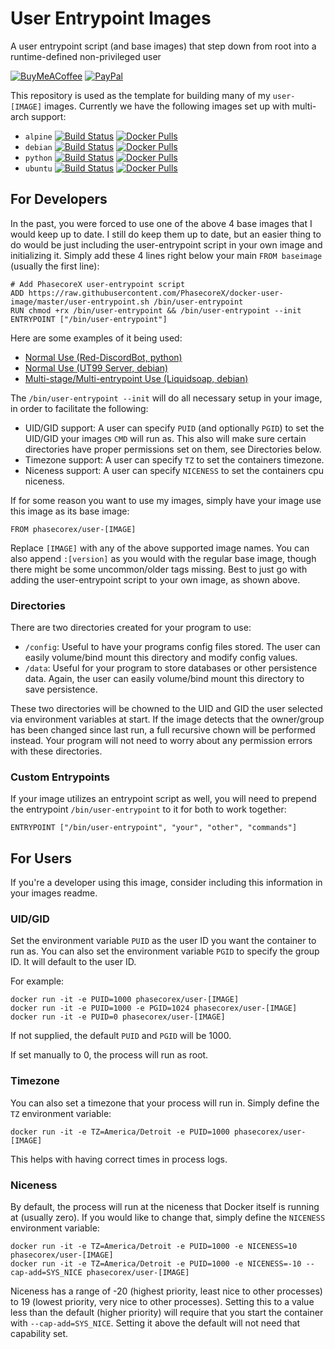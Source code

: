 # User Entrypoint Images
A user entrypoint script (and base images) that step down from root into a runtime-defined non-privileged user

[![BuyMeACoffee](https://img.shields.io/badge/buy%20me%20a%20coffee-donate-orange)](https://buymeacoff.ee/phasecorex)
[![PayPal](https://img.shields.io/badge/paypal-donate-blue)](https://paypal.me/pcx)

This repository is used as the template for building many of my `user-[IMAGE]` images. Currently we have the following images set up with multi-arch support:

- `alpine` [![Build Status](https://github.com/PhasecoreX/docker-user-image/workflows/build_alpine/badge.svg)](https://github.com/PhasecoreX/docker-user-image/actions?query=workflow%3Abuild_alpine) [![Docker Pulls](https://img.shields.io/docker/pulls/phasecorex/user-alpine)](https://hub.docker.com/r/phasecorex/user-alpine)
- `debian` [![Build Status](https://github.com/PhasecoreX/docker-user-image/workflows/build_debian/badge.svg)](https://github.com/PhasecoreX/docker-user-image/actions?query=workflow%3Abuild_debian) [![Docker Pulls](https://img.shields.io/docker/pulls/phasecorex/user-debian)](https://hub.docker.com/r/phasecorex/user-debian)
- `python` [![Build Status](https://github.com/PhasecoreX/docker-user-image/workflows/build_python/badge.svg)](https://github.com/PhasecoreX/docker-user-image/actions?query=workflow%3Abuild_python) [![Docker Pulls](https://img.shields.io/docker/pulls/phasecorex/user-python)](https://hub.docker.com/r/phasecorex/user-python)
- `ubuntu` [![Build Status](https://github.com/PhasecoreX/docker-user-image/workflows/build_ubuntu/badge.svg)](https://github.com/PhasecoreX/docker-user-image/actions?query=workflow%3Abuild_ubuntu) [![Docker Pulls](https://img.shields.io/docker/pulls/phasecorex/user-ubuntu)](https://hub.docker.com/r/phasecorex/user-ubuntu)

## For Developers
In the past, you were forced to use one of the above 4 base images that I would keep up to date. I still do keep them up to date, but an easier thing to do would be just including the user-entrypoint script in your own image and initializing it. Simply add these 4 lines right below your main `FROM baseimage` (usually the first line):
```
# Add PhasecoreX user-entrypoint script
ADD https://raw.githubusercontent.com/PhasecoreX/docker-user-image/master/user-entrypoint.sh /bin/user-entrypoint
RUN chmod +rx /bin/user-entrypoint && /bin/user-entrypoint --init
ENTRYPOINT ["/bin/user-entrypoint"]
```
Here are some examples of it being used:
- [Normal Use (Red-DiscordBot, python)](https://github.com/PhasecoreX/docker-red-discordbot/blob/master/Dockerfile)
- [Normal Use (UT99 Server, debian)](https://github.com/PhasecoreX/docker-ut99-server/blob/main/Dockerfile)
- [Multi-stage/Multi-entrypoint Use (Liquidsoap, debian)](https://github.com/PhasecoreX/docker-liquidsoap/blob/master/Dockerfile)

The `/bin/user-entrypoint --init` will do all necessary setup in your image, in order to facilitate the following:
- UID/GID support: A user can specify `PUID` (and optionally `PGID`) to set the UID/GID your images `CMD` will run as. This also will make sure certain directories have proper permissions set on them, see Directories below.
- Timezone support: A user can specify `TZ` to set the containers timezone.
- Niceness support: A user can specify `NICENESS` to set the containers cpu niceness.

If for some reason you want to use my images, simply have your image use this image as its base image:
```
FROM phasecorex/user-[IMAGE]
```
Replace `[IMAGE]` with any of the above supported image names. You can also append `:[version]` as you would with the regular base image, though there might be some uncommon/older tags missing. Best to just go with adding the user-entrypoint script to your own image, as shown above.

### Directories
There are two directories created for your program to use:
- `/config`: Useful to have your programs config files stored. The user can easily volume/bind mount this directory and modify config values.
- `/data`: Useful for your program to store databases or other persistence data. Again, the user can easily volume/bind mount this directory to save persistence.

These two directories will be chowned to the UID and GID the user selected via environment variables at start. If the image detects that the owner/group has been changed since last run, a full recursive chown will be performed instead. Your program will not need to worry about any permission errors with these directories.

### Custom Entrypoints
If your image utilizes an entrypoint script as well, you will need to prepend the entrypoint `/bin/user-entrypoint` to it for both to work together:
```
ENTRYPOINT ["/bin/user-entrypoint", "your", "other", "commands"]
```

## For Users
If you're a developer using this image, consider including this information in your images readme.

### UID/GID
Set the environment variable `PUID` as the user ID you want the container to run as.
You can also set the environment variable `PGID` to specify the group ID. It will default to the user ID.

For example:
```
docker run -it -e PUID=1000 phasecorex/user-[IMAGE]
docker run -it -e PUID=1000 -e PGID=1024 phasecorex/user-[IMAGE]
docker run -it -e PUID=0 phasecorex/user-[IMAGE]
```
If not supplied, the default `PUID` and `PGID` will be 1000.

If set manually to 0, the process will run as root.

### Timezone
You can also set a timezone that your process will run in. Simply define the `TZ` environment variable:
```
docker run -it -e TZ=America/Detroit -e PUID=1000 phasecorex/user-[IMAGE]
```
This helps with having correct times in process logs.

### Niceness
By default, the process will run at the niceness that Docker itself is running at (usually zero). If you would like to change that, simply define the `NICENESS` environment variable:
```
docker run -it -e TZ=America/Detroit -e PUID=1000 -e NICENESS=10 phasecorex/user-[IMAGE]
docker run -it -e TZ=America/Detroit -e PUID=1000 -e NICENESS=-10 --cap-add=SYS_NICE phasecorex/user-[IMAGE]
```
Niceness has a range of -20 (highest priority, least nice to other processes) to 19 (lowest priority, very nice to other processes). Setting this to a value less than the default (higher priority) will require that you start the container with `--cap-add=SYS_NICE`. Setting it above the default will not need that capability set.

